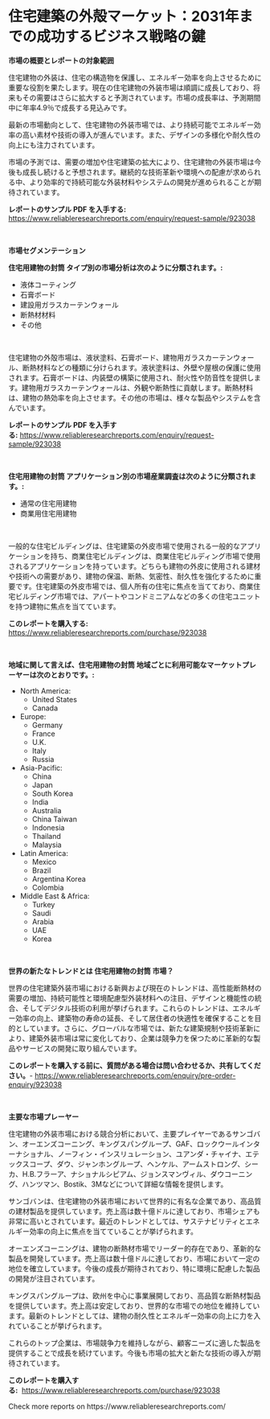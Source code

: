 <p><h1>住宅建築の外殻マーケット：2031年までの成功するビジネス戦略の鍵</h1></p><p><strong>市場の概要とレポートの対象範囲</strong></p>
<p><p>住宅建物の外装は、住宅の構造物を保護し、エネルギー効率を向上させるために重要な役割を果たします。現在の住宅建物の外装市場は順調に成長しており、将来もその需要はさらに拡大すると予測されています。市場の成長率は、予測期間中に年率4.9％で成長する見込みです。</p><p>最新の市場動向として、住宅建物の外装市場では、より持続可能でエネルギー効率の高い素材や技術の導入が進んでいます。また、デザインの多様化や耐久性の向上にも注力されています。</p><p>市場の予測では、需要の増加や住宅建築の拡大により、住宅建物の外装市場は今後も成長し続けると予想されます。継続的な技術革新や環境への配慮が求められる中、より効率的で持続可能な外装材料やシステムの開発が進められることが期待されています。</p></p>
<p><strong>レポートのサンプル PDF を入手する:</strong> <a href="https://www.reliableresearchreports.com/enquiry/request-sample/923038">https://www.reliableresearchreports.com/enquiry/request-sample/923038</a></p>
<p>&nbsp;</p>
<p><strong>市場セグメンテーション</strong></p>
<p><strong>住宅用建物の封筒 タイプ別の市場分析は次のように分類されます。:</strong></p>
<p><ul><li>液体コーティング</li><li>石膏ボード</li><li>建設用ガラスカーテンウォール</li><li>断熱材材料</li><li>その他</li></ul></p>
<p>&nbsp;</p>
<p><p>住宅建物の外殻市場は、液状塗料、石膏ボード、建物用ガラスカーテンウォール、断熱材料などの種類に分けられます。液状塗料は、外壁や屋根の保護に使用されます。石膏ボードは、内装壁の構築に使用され、耐火性や防音性を提供します。建物用ガラスカーテンウォールは、外観や断熱性に貢献します。断熱材料は、建物の熱効率を向上させます。その他の市場は、様々な製品やシステムを含んでいます。</p></p>
<p><strong>レポートのサンプル PDF を入手する:</strong>&nbsp;<a href="https://www.reliableresearchreports.com/enquiry/request-sample/923038">https://www.reliableresearchreports.com/enquiry/request-sample/923038</a></p>
<p>&nbsp;</p>
<p><strong> 住宅用建物の封筒 アプリケーション別の市場産業調査は次のように分類されます。:</strong></p>
<p><ul><li>通常の住宅用建物</li><li>商業用住宅用建物</li></ul></p>
<p>&nbsp;</p>
<p><p>一般的な住宅ビルディングは、住宅建築の外皮市場で使用される一般的なアプリケーションを持ち、商業住宅ビルディングは、商業住宅ビルディング市場で使用されるアプリケーションを持っています。どちらも建物の外皮に使用される建材や技術への需要があり、建物の保温、断熱、気密性、耐久性を強化するために重要です。住宅建築の外皮市場では、個人所有の住宅に焦点を当てており、商業住宅ビルディング市場では、アパートやコンドミニアムなどの多くの住宅ユニットを持つ建物に焦点を当てています。</p></p>
<p><strong>このレポートを購入する:</strong>&nbsp; <a href="https://www.reliableresearchreports.com/purchase/923038">https://www.reliableresearchreports.com/purchase/923038</a></p>
<p>&nbsp;</p>
<p><strong>地域に関して言えば、住宅用建物の封筒 地域ごとに利用可能なマーケットプレーヤーは次のとおりです。:</strong></p>
<p><ul>
    <li>
        North America:
        <ul>
            <li>United States</li>
            <li>Canada</li>
        </ul>
    </li>
    <li>
        Europe:
        <ul>
            <li>Germany</li>
            <li>France</li>
            <li>U.K.</li>
            <li>Italy</li>
            <li>Russia</li>
        </ul>
    </li>
    <li>
        Asia-Pacific:
        <ul>
            <li>China</li>
            <li>Japan</li>
            <li>South Korea</li>
            <li>India</li>
            <li>Australia</li>
            <li>China Taiwan</li>
            <li>Indonesia</li>
            <li>Thailand</li>
            <li>Malaysia</li>
        </ul>
    </li>
    <li>
        Latin America:
        <ul>
            <li>Mexico</li>
            <li>Brazil</li>
            <li>Argentina Korea</li>
            <li>Colombia</li>
        </ul>
    </li>
    <li>
        Middle East & Africa:
        <ul>
            <li>Turkey</li>
            <li>Saudi</li>
            <li>Arabia</li>
            <li>UAE</li>
            <li>Korea</li>
        </ul>
    </li>
    </ul></p>
<p>&nbsp;</p>
<p><strong>世界の新たなトレンドとは 住宅用建物の封筒 市場？</strong></p>
<p><p>世界の住宅建築外装市場における新興および現在のトレンドは、高性能断熱材の需要の増加、持続可能性と環境配慮型外装材料への注目、デザインと機能性の統合、そしてデジタル技術の利用が挙げられます。これらのトレンドは、エネルギー効率の向上、建築物の寿命の延長、そして居住者の快適性を確保することを目的としています。さらに、グローバルな市場では、新たな建築規制や技術革新により、建築外装市場は常に変化しており、企業は競争力を保つために革新的な製品やサービスの開発に取り組んでいます。</p></p>
<p><strong>このレポートを購入する前に、質問がある場合は問い合わせるか、共有してください。</strong>- <a href="https://www.reliableresearchreports.com/enquiry/pre-order-enquiry/923038">https://www.reliableresearchreports.com/enquiry/pre-order-enquiry/923038</a></p>
<p>&nbsp;</p>
<p><strong>主要な市場プレーヤー</strong></p>
<p><p>住宅建物の外装市場における競合分析において、主要プレイヤーであるサンゴバン、オーエンズコーニング、キングスパングループ、GAF、ロックウールインターナショナル、ノーフィン・インスリュレーション、ユアンダ・チャイナ、エテックスコープ、ダウ、ジャンホングループ、ヘンケル、アームストロング、シーカ、H.B.フラーア、ナショナルシピアム、ジョンスマンヴィル、ダウコーニング、ハンツマン、Bostik、3Mなどについて詳細な情報を提供します。</p><p>サンゴバンは、住宅建物の外装市場において世界的に有名な企業であり、高品質の建材製品を提供しています。売上高は数十億ドルに達しており、市場シェアも非常に高いとされています。最近のトレンドとしては、サステナビリティとエネルギー効率の向上に焦点を当てていることが挙げられます。</p><p>オーエンズコーニングは、建物の断熱材市場でリーダー的存在であり、革新的な製品を開発しています。売上高は数十億ドルに達しており、市場において一定の地位を確立しています。今後の成長が期待されており、特に環境に配慮した製品の開発が注目されています。</p><p>キングスパングループは、欧州を中心に事業展開しており、高品質な断熱材製品を提供しています。売上高は安定しており、世界的な市場での地位を維持しています。最新のトレンドとしては、建物の耐久性とエネルギー効率の向上に力を入れていることが挙げられます。</p><p>これらのトップ企業は、市場競争力を維持しながら、顧客ニーズに適した製品を提供することで成長を続けています。今後も市場の拡大と新たな技術の導入が期待されています。</p></p>
<p><strong>このレポートを購入する:</strong>&nbsp;&nbsp;<a href="https://www.reliableresearchreports.com/purchase/923038">https://www.reliableresearchreports.com/purchase/923038</a></p>
<p>Check more reports on https://www.reliableresearchreports.com/</p>